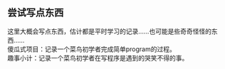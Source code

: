 ## 尝试写点东西
这里大概会写点东西，估计都是平时学习的记录……也可能是些奇奇怪怪的东西……<br>
傻瓜式项目：记录一个菜鸟初学者完成简单program的过程。<br>
趣事小计：记录一个菜鸟初学者在写程序是遇到的哭笑不得的事。<br>
